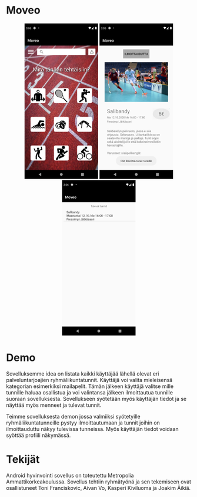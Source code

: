 # Moveo
<p align="center">
  <img src=Screenshot_1608642364.png width="200" title="hover text">
  <img src=Screenshot_1608642386.png width="200" alt="accessibility text">
  <img src=Screenshot_1608642398.png width="200" alt="accessibility text">
</p>


# Demo
Sovelluksemme idea on listata kaikki käyttäjää lähellä olevat eri palveluntarjoajien ryhmäliikuntatunnit. Käyttäjä voi valita mieleisensä kategorian esimerkiksi mailapelit. Tämän jälkeen käyttäjä valitse mille tunnille haluaa osallistua ja voi valintansa jälkeen ilmoittautua tunnille suoraan sovelluksesta. Sovellukseen syötetään myös käyttäjän tiedot ja se näyttää myös menneet ja tulevat tunnit.

Teimme sovelluksesta demon jossa valmiiksi syötetyille ryhmäliikuntatunneille pystyy ilmoittautumaan ja tunnit joihin on ilmoittauduttu näkyy tulevissa tunneissa. Myös käyttäjän tiedot voidaan syöttää profiili näkymässä.


# Tekijät
Android hyvinvointi sovellus on toteutettu Metropolia Ammattikorkeakoulussa. Sovellus tehtiin ryhmätyönä ja sen tekemiseen ovat osallistuneet Toni Franciskovic, Aivan Vo, Kasperi Kiviluoma ja Joakim Äikiä.

